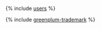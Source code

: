 {% include [users](../../_qa/managed-greenplum/users.md) %}

{% include [greenplum-trademark](../../_includes/mdb/mgp/trademark.md) %}
